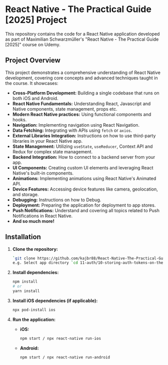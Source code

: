 # React Native - The Practical Guide [2025] Project

This repository contains the code for a React Native application developed as part of Maximilian Schwarzmüller's "React Native - The Practical Guide [2025]" course on Udemy.

## Project Overview

This project demonstrates a comprehensive understanding of React Native development, covering core concepts and advanced techniques taught in the course. It showcases:

* **Cross-Platform Development:** Building a single codebase that runs on both iOS and Android.
* **React Native Fundamentals:** Understanding React, Javascript and Native components, state management, props etc.
* **Modern React Native practices:** Using functional components and hooks.
* **Navigation:** Implementing navigation using React Navigation.
* **Data Fetching:** Integrating with APIs using `fetch` or `axios`.
* **External Libraries Integration:** Instructions on how to use third-party libraries in your React Native app.
* **State Management:** Utilizing `useState`, `useReducer`, Context API and Redux for complex state management.
* **Backend Integration:** How to connect to a backend server from your app.
* **UI Components:** Creating custom UI elements and leveraging React Native's built-in components.
* **Animations:** Implementing animations using React Native's Animated API.
* **Device Features:** Accessing device features like camera, geolocation, and storage.
* **Debugging:** Instructions on how to Debug.
* **Deployment:** Preparing the application for deployment to app stores.
* **Push Notifications:** Understand and covering all topics related to Push Notifications in React Native.
* **And so much more!**

## Installation

1.  **Clone the repository:**

    ```bash
    `git clone https://github.com/kajbr88/React-Native-The-Practical-Guide-2025-.git`
    e.g. Select app directory `cd 11-auth/10-storing-auth-tokens-on-the-device/`
    ```

2.  **Install dependencies:**

    ```bash
    npm install
    # or
    yarn install
    ```

3.  **Install iOS dependencies (if applicable):**

    ```bash
    npx pod-install ios
    ```

4.  **Run the application:**

    * **iOS:**

        ```bash
       npm start / npx react-native run-ios
        ```

    * **Android:**

        ```bash
        npm start / npx react-native run-android
        ```
